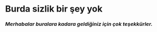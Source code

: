 <h1>Burda sizlik bir şey yok</h1>
<h3><em>Merhabalar buralara kadara geldiğiniz için çok teşekkürler.</em></h3>
